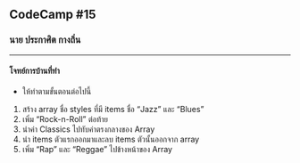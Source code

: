 ## CodeCamp #15

### นาย ประกาศิต กางถิ่น

---

#### โจทย์การบ้านที่ทำ

- ให้ทำตามขั้นตอนต่อไปนี้

1. สร้าง array ชื่อ styles ที่มี items ชื่อ “Jazz” และ “Blues”
2. เพิ่ม “Rock-n-Roll” ต่อท้าย
3. นำค่า Classics ไปทับค่าตรงกลางของ Array
4. นำ items ตัวแรกออกมาและลบ items ตัวนั้นออกจาก array
5. เพิ่ม “Rap” และ “Reggae” ไปข้างหน้าของ Array
